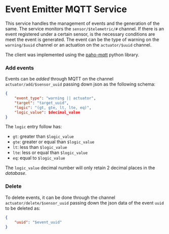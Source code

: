 # Event Emitter MQTT Service

This service handles the management of events and the generation of the same.
The service monitors the `sensor/$telemetric/#` channel. If there is an event registered under a certain sensor, is the necessary conditions are meet the event is generated. The event can be the type of warning on the `warning/$uuid` channel or an actuation on the `actuator/$uuid` channel.

The client was implemented using the [paho-mqtt](https://www.eclipse.org/paho/clients/python/docs/) python library. 

### Add events

Events can be _added_ through MQTT on the channel `actuator/add/$sensor_uuid` passing down json as the following schema:

```json
{
    "event_type": "warning || actuator",
    "target": "target_uuid",
    "logic": "(gt, gte, lt, lte, eq)",
    "logic_value": $decimal_value
}
```
The `logic` entry follow has:

- `gt`: greater than `$logic_value`
- `gte`: greater or equal than `$logic_value`
- `lt`: less than `$logic_value`
- `lte`: less or equal than `$logic_value`
- `eq`: equal to `$logic_value`

The `logic_value` decimal number will only retain 2 decimal places in the _database_.

### Delete

To delete events, it can be done through the channel `actuator/delete/$sensor_uuid` passing down the json data of the event `uuid` to be deleted as:

```json
{
    "uuid": "$event_uuid"
}
```

